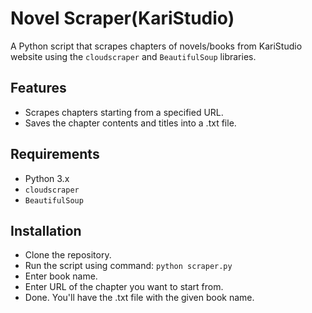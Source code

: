 # Novel Scraper(KariStudio)

A Python script that scrapes chapters of novels/books from KariStudio website using the `cloudscraper` and `BeautifulSoup` libraries.

## Features
- Scrapes chapters starting from a specified URL.
- Saves the chapter contents and titles into a .txt file.

## Requirements
- Python 3.x
- `cloudscraper`
- `BeautifulSoup`

## Installation 
- Clone the repository.
- Run the script using command:
    ```python scraper.py```
- Enter book name.
- Enter URL of the chapter you want to start from.
- Done. You'll have the .txt file with the given book name.
